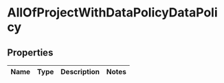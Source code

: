 # AllOfProjectWithDataPolicyDataPolicy

## Properties
Name | Type | Description | Notes
------------ | ------------- | ------------- | -------------
